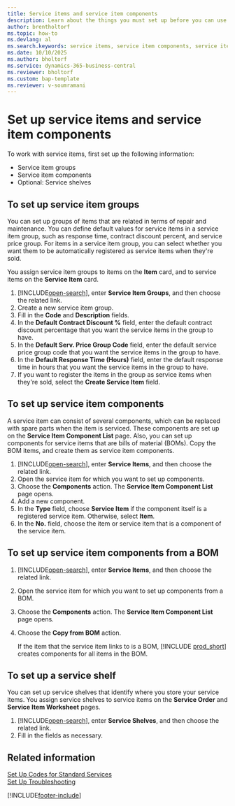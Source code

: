 ```yaml
---
title: Service items and service item components
description: Learn about the things you must set up before you can use service items, including default values such as response time and service price group.
author: brentholtorf
ms.topic: how-to
ms.devlang: al
ms.search.keywords: service items, service item components, service item groups, service shelves
ms.date: 10/10/2025
ms.author: bholtorf
ms.service: dynamics-365-business-central
ms.reviewer: bholtorf
ms.custom: bap-template
ms.reviewer: v-soumramani
---
```

# Set up service items and service item components

To work with service items, first set up the following information:

* Service item groups
* Service item components
* Optional: Service shelves

## To set up service item groups

You can set up groups of items that are related in terms of repair and maintenance. You can define default values for service items in a service item group, such as response time, contract discount percent, and service price group. For items in a service item group, you can select whether you want them to be automatically registered as service items when they're sold.  

You assign service item groups to items on the **Item** card, and to service items on the **Service Item** card.  

1. [!INCLUDE[open-search](includes/open-search.md)], enter **Service Item Groups**, and then choose the related link.  
2. Create a new service item group.  
3. Fill in the **Code** and **Description** fields.  
4. In the **Default Contract Discount %** field, enter the default contract discount percentage that you want the service items in the group to have.  
5. In the **Default Serv. Price Group Code** field, enter the default service price group code that you want the service items in the group to have.  
6. In the **Default Response Time (Hours)** field, enter the default response time in hours that you want the service items in the group to have.  
7. If you want to register the items in the group as service items when they're sold, select the **Create Service Item** field.  

## To set up service item components

A service item can consist of several components, which can be replaced with spare parts when the item is serviced. These components are set up on the **Service Item Component List** page. Also, you can set up components for service items that are bills of material (BOMs). Copy the BOM items, and create them as service item components.

1. [!INCLUDE[open-search](includes/open-search.md)], enter **Service Items**, and then choose the related link.
2. Open the service item for which you want to set up components.  
3. Choose the **Components** action. The **Service Item Component List** page opens.  
4. Add a new component.  
5. In the **Type** field, choose **Service Item** if the component itself is a registered service item. Otherwise, select **Item**.  
6. In the **No.** field, choose the item or service item that is a component of the service item.  

## To set up service item components from a BOM

1. [!INCLUDE[open-search](includes/open-search.md)], enter **Service Items**, and then choose the related link.  
2. Open the service item for which you want to set up components from a BOM.  
3. Choose the **Components** action. The **Service Item Component List** page opens.  
4. Choose the **Copy from BOM** action.  

    If the item that the service item links to is a BOM, [!INCLUDE [prod_short](includes/prod_short.md)] creates components for all items in the BOM.  

## To set up a service shelf

You can set up service shelves that identify where you store your service items. You assign service shelves to service items on the **Service Order** and **Service Item Worksheet** pages.  

1. [!INCLUDE[open-search](includes/open-search.md)], enter **Service Shelves**, and then choose the related link.
2. Fill in the fields as necessary.

## Related information

[Set Up Codes for Standard Services](service-how-setup-service-coding.md)  
[Set Up Troubleshooting](service-how-setup-troubleshooting.md)  

[!INCLUDE[footer-include](includes/footer-banner.md)]
